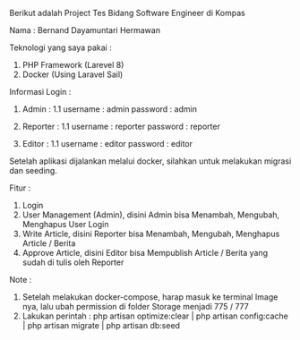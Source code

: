 Berikut adalah Project Tes Bidang Software Engineer di Kompas

Nama : Bernand Dayamuntari Hermawan

Teknologi yang saya pakai :

1. PHP Framework (Larevel 8)
2. Docker (Using Laravel Sail)

Informasi Login :

1. Admin :
    1.1 username    : admin
        password    : admin
        
2. Reporter :
    1.1 username    : reporter
        password    : reporter

3. Editor :
    1.1 username    : editor
        password    : editor
        
Setelah aplikasi dijalankan melalui docker, silahkan untuk melakukan migrasi dan seeding.

Fitur :

1. Login
2. User Management (Admin), disini Admin bisa Menambah, Mengubah, Menghapus User Login
3. Write Article, disini Reporter bisa Menambah, Mengubah, Menghapus Article / Berita
4. Approve Article, disini Editor bisa Mempublish Article / Berita yang sudah di tulis oleh Reporter

Note :

1. Setelah melakukan docker-compose, harap masuk ke terminal Image nya, lalu ubah permission di folder Storage menjadi 775 / 777
2. Lakukan perintah : php artisan optimize:clear | php artisan config:cache | php artisan migrate | php artisan db:seed
